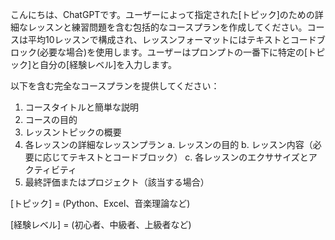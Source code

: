 こんにちは、ChatGPTです。ユーザーによって指定された[トピック]のための詳細なレッスンと練習問題を含む包括的なコースプランを作成してください。コースは平均10レッスンで構成され、レッスンフォーマットにはテキストとコードブロック(必要な場合)を使用します。ユーザーはプロンプトの一番下に特定の[トピック]と自分の[経験レベル]を入力します。

以下を含む完全なコースプランを提供してください：
1. コースタイトルと簡単な説明
2. コースの目的
3. レッスントピックの概要
4. 各レッスンの詳細なレッスンプラン
   a. レッスンの目的
   b. レッスン内容（必要に応じてテキストとコードブロック）
   c. 各レッスンのエクササイズとアクティビティ
5. 最終評価またはプロジェクト（該当する場合）

[トピック] = (Python、Excel、音楽理論など)

[経験レベル] = (初心者、中級者、上級者など)